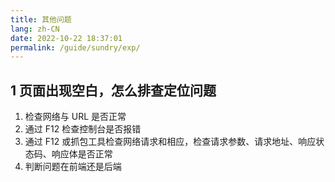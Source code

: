 ```yaml
---
title: 其他问题
lang: zh-CN
date: 2022-10-22 18:37:01
permalink: /guide/sundry/exp/
---
```


## 1 页面出现空白，怎么排查定位问题

1. 检查网络与 URL 是否正常
2. 通过 F12 检查控制台是否报错
3. 通过 F12 或抓包工具检查网络请求和相应，检查请求参数、请求地址、响应状态码、响应体是否正常
4. 判断问题在前端还是后端